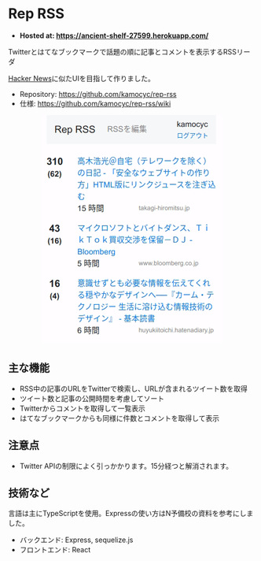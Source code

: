 # Rep RSS

* **Hosted at: https://ancient-shelf-27599.herokuapp.com/**

Twitterとはてなブックマークで話題の順に記事とコメントを表示するRSSリーダ

[Hacker News](https://news.ycombinator.com/)に似たUIを目指して作りました。

* Repository: https://github.com/kamocyc/rep-rss
* 仕様: https://github.com/kamocyc/rep-rss/wiki

<p align="center">
  <img src="./screenshot.gif">
</p>

## 主な機能

* RSS中の記事のURLをTwitterで検索し、URLが含まれるツイート数を取得
* ツイート数と記事の公開時間を考慮してソート
* Twitterからコメントを取得して一覧表示
* はてなブックマークからも同様に件数とコメントを取得して表示

## 注意点

* Twitter APIの制限によく引っかかります。15分経つと解消されます。

## 技術など

言語は主にTypeScriptを使用。Expressの使い方はN予備校の資料を参考にしました。

* バックエンド: Express, sequelize.js
* フロントエンド: React
